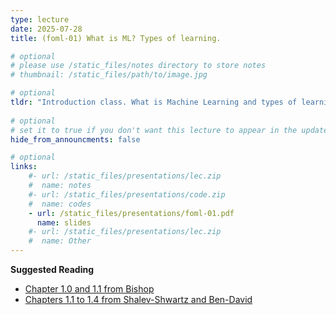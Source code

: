 ```yaml
---
type: lecture
date: 2025-07-28
title: (foml-01) What is ML? Types of learning.

# optional
# please use /static_files/notes directory to store notes
# thumbnail: /static_files/path/to/image.jpg

# optional
tldr: "Introduction class. What is Machine Learning and types of learning paradigms."
  
# optional
# set it to true if you don't want this lecture to appear in the updates section
hide_from_announcments: false

# optional
links: 
    #- url: /static_files/presentations/lec.zip
    #  name: notes
    #- url: /static_files/presentations/code.zip
    #  name: codes
    - url: /static_files/presentations/foml-01.pdf
      name: slides
    #- url: /static_files/presentations/lec.zip
    #  name: Other
---
```


**Suggested Reading**
- [Chapter 1.0 and 1.1 from Bishop](https://www.microsoft.com/en-us/research/wp-content/uploads/2006/01/Bishop-Pattern-Recognition-and-Machine-Learning-2006.pdf)
- [Chapters 1.1 to 1.4 from Shalev-Shwartz and Ben-David](https://assets.cambridge.org/97811070/57135/frontmatter/9781107057135_frontmatter.pdf)
